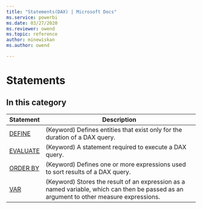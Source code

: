 ```yaml
---
title: "Statements(DAX) | Microsoft Docs"
ms.service: powerbi 
ms.date: 03/27/2020
ms.reviewer: owend
ms.topic: reference
author: minewiskan
ms.author: owend

---
```

# Statements
  
## In this category  

|Statement |Description  |
|---------|---------|
|[DEFINE](define-statement-dax.md)       |   (Keyword)  Defines entities that exist only for the duration of a DAX query.    |
|[EVALUATE](evaluate-statement-dax.md)       |  (Keyword) A statement required to execute a DAX query.    |
|[ORDER BY](orderby-statement-dax.md)       |   (Keyword) Defines one or more expressions used to sort results of a DAX query.    |
|[VAR](var-dax.md)       |  (Keyword) Stores the result of an expression as a named variable, which can then be passed as an argument to other measure expressions.      |
